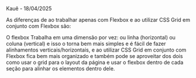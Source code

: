 Kauê - 18/04/2025

As diferenças de ao trabalhar apenas com Flexbox e ao utilizar CSS Grid em conjunto com Flexbox são:

O flexbox Trabalha em uma dimensão por vez: ou linha (horizontal) ou coluna (vertical) e isso o torna bem mais simples e é fácil de fazer alinhamentos verticais/horizontais, 
e ao utilizar CSS Grid em conjunto com Flexbox fica bem mais organizado e também pode se aproveitar dos dois como usar o grid para o layout da página e usar o flexbox dentro de cada 
seção para alinhar os elementos dentro dele.
